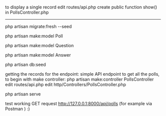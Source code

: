 to display a single record 
    edit routes/api.php
    create public function show() in PollsController.php


---

php artisan migrate:fresh --seed

php artisan make:model Poll

php artisan make:model Question

php artisan make:model Answer

php artisan db:seed

getting the records for the endpoint: simple API endpoint to get all the polls, to begin with make controller:
    php artisan make:controller PollsController
    edit routes/api.php
    edit http/Controllers/PollsController.php 

php artisan serve

test working GET request http://127.0.0.1:8000/api/polls (for example via Postman ) :)